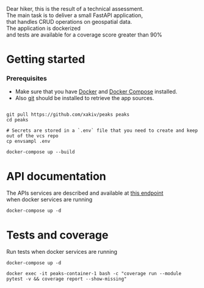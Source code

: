 
Dear hiker, this is the result of a technical assessment.  
The main task is to deliver a small FastAPI application,  
that handles CRUD operations on geospatial data.  
The application is dockerized   
and tests are available for a coverage score greater than 90%  

# Getting started  

### Prerequisites

- Make sure that you have [Docker](https://www.docker.com/get-started) and [Docker Compose](https://github.com/docker/compose) installed.
- Also [git](https://github.com/git-guides/install-git) should be installed to retrieve the app sources.


```commandline

git pull https://github.com/xakiv/peaks peaks
cd peaks

# Secrets are stored in a `.env` file that you need to create and keep out of the vcs repo
cp envsampl .env

docker-compose up --build
```

# API documentation
The APIs services are described and available at [this endpoint](http://127.0.0.1:8000/docs)  
when docker services are running
```commandline
docker-compose up -d
```


# Tests and coverage  

Run tests when docker services are running  
```commandline
docker-compose up -d

docker exec -it peaks-container-1 bash -c "coverage run --module pytest -v && coverage report --show-missing"
```
